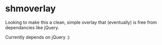 shmoverlay
==========

Looking to make this a clean, simple overlay that (eventually) is free from dependancies like jQuery.

Currently depends on jQuery :)
